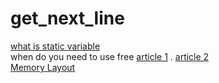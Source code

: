 # get_next_line
[what is static variable](https://www.geeksforgeeks.org/static-variables-in-c/)<br/>
when do you need to use free [article 1](https://linuxhint.com/free-memory-function-c/#:~:text=It%20means%20that%20whenever%20you,program%20has%20been%20executed%20successfully.) . [article 2](https://linuxhint.com/free-memory-function-c/#:~:text=It%20means%20that%20whenever%20you,program%20has%20been%20executed%20successfully.) <br/>
[Memory Layout](https://www.geeksforgeeks.org/memory-layout-of-c-program/)
